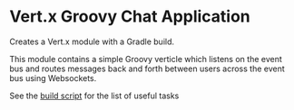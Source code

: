 # Vert.x Groovy Chat Application

Creates a Vert.x module with a Gradle build.

This module contains a simple Groovy verticle which listens on the event bus and routes messages back and forth
between users across the event bus using Websockets.

See the [build script](build.gradle) for the list of useful tasks
